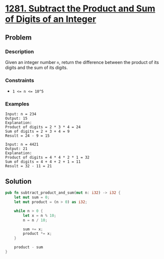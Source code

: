# [1281. Subtract the Product and Sum of Digits of an Integer](https://leetcode.com/problems/subtract-the-product-and-sum-of-digits-of-an-integer/)

## Problem

### Description

Given an integer number `n`, return the difference between the product of its
digits and the sum of its digits.

### Constraints

* `1 <= n <= 10^5`

### Examples

```text
Input: n = 234
Output: 15 
Explanation: 
Product of digits = 2 * 3 * 4 = 24 
Sum of digits = 2 + 3 + 4 = 9 
Result = 24 - 9 = 15
```

```text
Input: n = 4421
Output: 21
Explanation: 
Product of digits = 4 * 4 * 2 * 1 = 32 
Sum of digits = 4 + 4 + 2 + 1 = 11 
Result = 32 - 11 = 21
```

## Solution

```rust
pub fn subtract_product_and_sum(mut n: i32) -> i32 {
    let mut sum = 0;
    let mut product = (n > 0) as i32;

    while n > 0 {
        let x = n % 10;
        n = n / 10;

        sum += x;
        product *= x;
    }

    product - sum
}
```